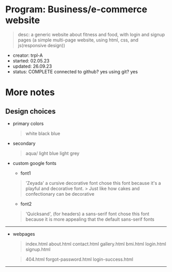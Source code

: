 # Program:      Business/e-commerce website
> desc:         a generic website about fitness and food, with login and signup pages
                (a simple multi-page website, using html, css, and js(responsive design))
- creator:      trpl-A
- started:      02.05.23 
- updated:      26.09.23
- status:       COMPLETE
                connected to github? yes
                using git? yes


More notes
==========
Design choices
--------------
- primary colors 
    > white
    > black
    > blue

- secondary
    > aqua/ light blue
    > light grey

- custom google fonts
    * font1
    > 'Zeyada'
    > a cursive decorative font
    > chose this font because it's a playful and decorative font.
        > Just like how cakes and confectionary can be decorative

    * font2
    > 'Quicksand', (for headers)
    > a sans-serif font
    > chose this font because it is more appealing that the default sans-serif fonts
---------------------------

- webpages
    > index.html
    > about.html
    > contact.html
    > gallery.html
    > bmi.html
    > login.html
    > signup.html

    > 404.html
    > forgot-password.html
    > login-success.html
---------------------------
<end>